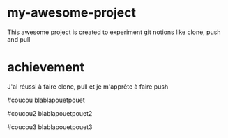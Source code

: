 # my-awesome-project

This awesome project is created to experiment git notions like clone, push and pull

# achievement
J'ai réussi à faire clone, pull et je m'apprête à faire push

#coucou
blablapouetpouet


#coucou2
blablapouetpouet2


#coucou3
blablapouetpouet3
